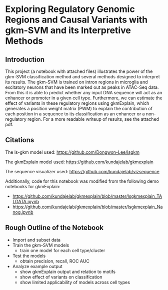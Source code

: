 # Exploring Regulatory Genomic Regions and Causal Variants with gkm-SVM and its Interpretive Methods

## Introduction
This project (a notebook with attached files) illustrates the power of the gkm-SVM classification method and several methods designed to interpret its results. The gkm-SVM is trained on intron regions in microglia and excitatory neurons that have been marked out as peaks in ATAC-Seq data. From this it is able to predict whether any input DNA sequence will act as an enhancer or promoter in a given cell type. Furthermore, we can estimate the effect of variants in these regulatory regions using gkmExplain, which generates a position weight matrix (PWM) to explain the contribution of each position in a sequence to its classification as an enhancer or a non-regulatory region. For a more readable writeup of results, see the attached pdf.

## Citations
The ls-gkm model used: https://github.com/Dongwon-Lee/lsgkm

The gkmExplain model used: https://github.com/kundajelab/gkmexplain

The sequence visualizer used: https://github.com/kundajelab/vizsequence

Additionally, code for this notebook was modified from the following demo notebooks for gkmExplain:
- https://github.com/kundajelab/gkmexplain/blob/master/lsgkmexplain_TALGATA.ipynb
- https://github.com/kundajelab/gkmexplain/blob/master/lsgkmexplain_Nanog.ipynb

## Rough Outline of the Notebook
- Import and subset data
- Train the gkm-SVM models
  - train one model for each cell type/cluster
- Test the models
  - obtain precision, recall, ROC AUC
- Analyze example output
  - show gkmExplain output and relation to motifs
  - show effect of variants on classification
  - show limited applicability of models across cell types

